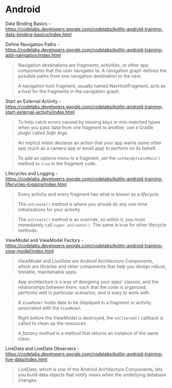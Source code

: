 # Android

Data Binding Basics - https://codelabs.developers.google.com/codelabs/kotlin-android-training-data-binding-basics/index.html


Define Navigation Paths - https://codelabs.developers.google.com/codelabs/kotlin-android-training-add-navigation/index.html

> Navigation destinations are fragments, activities, or other app components that the user navigates to. A navigation graph defines the possible paths from one navigation destination to the next.

> A navigation host fragment, usually named NavHostFragment, acts as a host for the fragments in the navigation graph.

Start an External Activity - https://codelabs.developers.google.com/codelabs/kotlin-android-training-start-external-activity/index.html

> To help catch errors caused by missing keys or mis-matched types when you pass data from one fragment to another, use a Gradle plugin called _Safe Args_.

> An implicit intent declares an action that your app wants some other app (such as a camera app or email app) to perform on its behalf.

> To add an options menu to a fragment, set the `setHasOptionsMenu()` method to `true` in the fragment code.

Lifecycles and Logging - https://codelabs.developers.google.com/codelabs/kotlin-android-training-lifecycles-logging/index.html

> Every activity and every fragment has what is known as a _lifecycle_.

> The `onCreate()` method is where you should do any one-time initializations for your activity.

> The `onCreate()` method is an override, so within it, you must immediately call `super.onCreate()`. The same is true for other lifecycle methods.

ViewModel and ViewModel Factory - https://codelabs.developers.google.com/codelabs/kotlin-android-training-view-model/index.html

> _ViewModel_ and _LiveData_ are Android Architecture Components, which are libraries and other components that help you design robust, testable, maintainable apps.

> App architecture is a way of designing your apps' classes, and the relationships between them, such that the code is organized, performs well in particular scenarios, and is easy to work with.

> A `ViewModel` holds data to be displayed in a fragment or activity associated with the `ViewModel`. 

> Right before the ViewModel is destroyed, the `onCleared()` callback is called to clean up the resources.

> A _factory method_ is a method that returns an instance of the same class.

LiveData and LiveData Observers - https://codelabs.developers.google.com/codelabs/kotlin-android-training-live-data/index.html

> LiveData, which is one of the Android Architecture Components, lets you build data objects that notify views when the underlying database changes.
